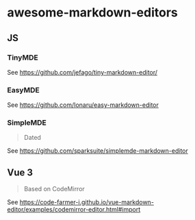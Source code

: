 # awesome-markdown-editors

## JS

### TinyMDE
See https://github.com/jefago/tiny-markdown-editor/

### EasyMDE
See https://github.com/Ionaru/easy-markdown-editor

### SimpleMDE

> Dated

See https://github.com/sparksuite/simplemde-markdown-editor

## Vue 3

> Based on CodeMirror

See https://code-farmer-i.github.io/vue-markdown-editor/examples/codemirror-editor.html#import
